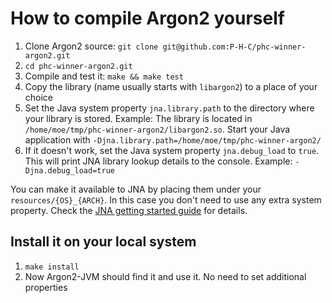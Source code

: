 # How to compile Argon2 yourself

1. Clone Argon2 source: `git clone git@github.com:P-H-C/phc-winner-argon2.git`
2. `cd phc-winner-argon2.git`
3. Compile and test it: `make && make test`
4. Copy the library (name usually starts with `libargon2`) to a place of your choice
5. Set the Java system property `jna.library.path` to the directory where your library is stored. Example: The library is located in `/home/moe/tmp/phc-winner-argon2/libargon2.so`. Start your Java application with `-Djna.library.path=/home/moe/tmp/phc-winner-argon2/`
6. If it doesn't work, set the Java system property `jna.debug_load` to `true`. This will print JNA library lookup details to the console. Example: `-Djna.debug_load=true`

You can make it available to JNA by placing them under your `resources/{OS}_{ARCH}`. In this case you don't need to use any extra system property.
Check the [JNA getting started guide](https://github.com/java-native-access/jna/blob/master/www/GettingStarted.md) for details.

## Install it on your local system

1. `make install`
1. Now Argon2-JVM should find it and use it. No need to set additional properties
